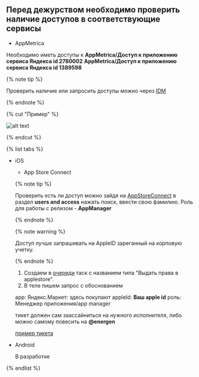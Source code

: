 ## Перед дежурством необходимо проверить наличие доступов в соответствующие сервисы

- AppMetrica

Необходимо иметь доступы к 
**AppMetrica/Доступ к приложению сервиса Яндекса id 2780002**
**AppMetrica/Доступ к приложению сервиса Яндекса id 1389598**

{% note tip %}

Проверить наличие или запросить доступы можно через [IDM](https://idm.yandex-team.ru/)

{% endnote %}

{% cut "Пример" %}

![alt text](https://jing.yandex-team.ru/files/kurenkovap1/Pasted%20Graphic.png)

{% endcut %}

{% list tabs %}

- iOS

  - App Store Сonnect

  {% note tip %}

  Проверить есть ли доступ можно зайдя на [AppStoreConnect](https://appstoreconnect.apple.com) в раздел **users and access** нажать поиск, ввести свою фамилию. 
  Роль для работы с релизом - **AppManager**

  {% endnote %}

  {% note warning %}

  Доступ лучше запрашивать на AppleID зареганный на корповую учетку.
  
  {% endnote %}

    1. Создаем в [очереди](https://st.yandex-team.ru/APPMARKET) таск с названием типа "Выдать права в applestore".
    2. В теле пишем запрос с обоснованием

    app: Яндекс.Маркет: здесь покупают
    appleId: **Ваш apple id**
    роль: Менеджер приложения/app manager

    тикет должен сам заассайниться на нужного исполнителя, либо можно самому повесить на **@energen**

    [пример тикета](https://st.yandex-team.ru/APPMARKET-1535)

- Android

  В разработке

{% endlist %}